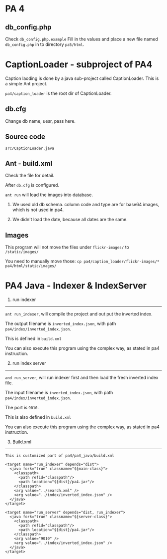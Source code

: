 PA 4
====

db_config.php
-------------
Check `db_config.php.example` 
Fill in the values and place a new file named `db_config.php` in to directory `pa5/html`.

CaptionLoader - subproject of PA4
=================================

Caption laoding is done by a java sub-project called CaptionLoader.
This is a simple Ant project.

`pa4/caption_loader` is the root dir of CaptionLoader.

db.cfg
------
Change db name, uesr, pass here.


Source code 
-----------

`src/CaptionLoader.java`


Ant - build.xml
---------------

Check the file for detail.

After `db.cfg` is configured. 

`ant run` will load the images into database.

1. We used old db schema. column code and type are for base64 images, which is not used in pa4.

2. We didn't load the date, because all dates are the same.


Images
------

This program will not move the files under `flickr-images/` to `/static/images/`

You need to manually move those:
`cp pa4/caption_loader/flickr-images/* pa4/html/static/images/`


PA4 Java - Indexer & IndexServer
===============================

1. run indexer
--------------

`ant run_indexer`, will compile the project and out put the inverted index.

The output filename is `inverted_index.json`, with path `pa4/index/inverted_index.json`.

This is defined in `build.xml`

You can also execute this program using the complex way, as stated in pa4 instruction.

2. run index server
-------------------

`and run_server`, will run indexer first and then load the fresh inverted index file.

The input filename is `inverted_index.json`, with path `pa4/index/inverted_index.json`.

The port is `9010`.

This is also defined in `build.xml`

You can also execute this program using the complex way, as stated in pa4 instruction.



3. Build.xml
-----------

```
This is customized part of pa4/pa4_java/build.xml 

<target name="run_indexer" depends="dist">
  <java fork="true" classname="${main-class}">
    <classpath>
      <path refid="classpath"/>
      <path location="${dist}/pa4.jar"/>
    </classpath>
    <arg value="../search.xml" />
    <arg value="../index/inverted_index.json" />
  </java>
</target>

<target name="run_server" depends="dist, run_indexer">
  <java fork="true" classname="${server-class}">
    <classpath>
      <path refid="classpath"/>
      <path location="${dist}/pa4.jar"/>
    </classpath>
    <arg value="9010" />
    <arg value="../index/inverted_index.json" />
  </java>
</target>
```
